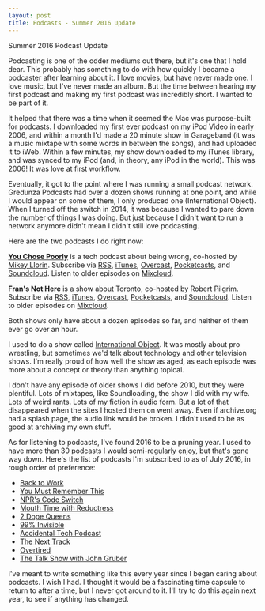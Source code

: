 ```yaml
---
layout: post
title: Podcasts - Summer 2016 Update
---
```


Summer 2016 Podcast Update

Podcasting is one of the odder mediums out there, but it's one that I hold dear. This probably has something to do with how quickly I became a podcaster after learning about it. I love movies, but have never made one. I love music, but I've never made an album.  But the time between hearing my first podcast and making my first podcast was incredibly short. I wanted to be part of it. 

It helped that there was a time when it seemed the Mac was purpose-built for podcasts. I downloaded my first ever podcast on my iPod Video in early 2006, and within a month I'd made a 20 minute show in Garageband (it was a music mixtape with some words in between the songs), and had uploaded it to iWeb. Within a few minutes, my show downloaded to my iTunes library, and was synced to my iPod (and, in theory, any iPod in the world). This was 2006! It was love at first workflow. 

Eventually, it got to the point where I was running a small podcast network. Gredunza Podcasts had over a dozen shows running at one point, and while I would appear on some of them, I only produced one (International Object). When I turned off the switch in 2014, it was because I wanted to pare down the number of things I was doing. But just because I didn't want to run a network anymore didn't mean I didn't still love podcasting.

Here are the two podcasts I do right now:

**[You Chose Poorly](http://youchosepoorlypodcast.tumblr.com)** is a tech podcast about being wrong, co-hosted by [Mikey Llorin](https://twitter.com/mikeyllorin). Subscribe via [RSS](http://feeds.feedburner.com/YouChosePoorly), [iTunes](https://itunes.apple.com/ca/podcast/you-chose-poorly/id1102649486?mt=22), [Overcast](https://overcast.fm/itunes1102649486/you-chose-poorly), [Pocketcasts](http://pca.st/1BfX), and [Soundcloud](https://soundcloud.com/youchosepoorly). Listen to older episodes on [Mixcloud](https://www.mixcloud.com/youchosepoorly/).

**Fran's Not Here** is a show about Toronto, co-hosted by Robert Pilgrim. Subscribe via [RSS](http://feeds.feedburner.com/Fransnothere), [iTunes](https://itunes.apple.com/ca/podcast/frans-not-here/id998122021?mt=2), [Overcast](https://overcast.fm/itunes998122021/frans-not-here), [Pocketcasts](http://pca.st/Lxwp), and [Soundcloud](https://soundcloud.com/fransnothere). Listen to older episodes on [Mixcloud](https://www.mixcloud.com/fransnothere/).

Both shows only have about a dozen episodes so far, and neither of them ever go over an hour. 

I used to do a show called [International Object](https://www.mixcloud.com/intlobject/). It was mostly about pro wrestling, but sometimes we'd talk about technology and other television shows. I'm really proud of how well the show as aged, as each episode was more about a concept or theory than anything topical. 

I don't have any episode of older shows I did before 2010, but they were plentiful. Lots of mixtapes, like Soundloading, the show I did with my wife. Lots of weird rants. Lots of my fiction in audio form. But a lot of that disappeared when the sites I hosted them on went away. Even if archive.org had a splash page, the audio link would be broken. I didn't used to be as good at archiving my own stuff. 

As for listening to podcasts, I've found 2016 to be a pruning year. I used to have more than 30 podcasts I would semi-regularly enjoy, but that's gone way down. Here's the list of podcasts I'm subscribed to as of July 2016, in rough order of preference:

- [Back to Work](http://5by5.tv/b2w)
- [You Must Remember This](http://www.youmustrememberthispodcast.com/)
- [NPR's Code Switch](http://www.npr.org/sections/codeswitch/)
- [Mouth Time with Reductress](https://soundcloud.com/reductress)
- [2 Dope Queens](http://www.wnyc.org/shows/dopequeens/episodes)
- [99% Invisible](http://99percentinvisible.org/)
- [Accidental Tech Podcast](http://atp.fm/)
- [The Next Track](https://overcast.fm/itunes1116242606/the-next-track-a-podcast-about-how-people-listen-to-music-today)
- [Overtired](http://www.esn.fm/overtired/)
- [The Talk Show with John Gruber](http://daringfireball.net/thetalkshow/)

I've meant to write something like this every year since I began caring about podcasts. I wish I had. I thought it would be a fascinating time capsule to return to after a time, but I never got around to it. I'll try to do this again next year, to see if anything has changed. 

